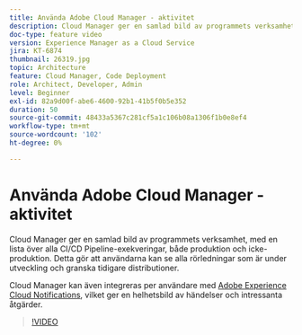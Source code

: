 ```yaml
---
title: Använda Adobe Cloud Manager - aktivitet
description: Cloud Manager ger en samlad bild av programmets verksamhet, med en lista över alla CI/CD Pipeline-exekveringar, både produktion och icke-produktion. Detta gör att användarna kan se alla rörledningar som är under utveckling och granska tidigare distributioner.
doc-type: feature video
version: Experience Manager as a Cloud Service
jira: KT-6874
thumbnail: 26319.jpg
topic: Architecture
feature: Cloud Manager, Code Deployment
role: Architect, Developer, Admin
level: Beginner
exl-id: 82a9d00f-abe6-4600-92b1-41b5f0b5e352
duration: 50
source-git-commit: 48433a5367c281cf5a1c106b08a1306f1b0e8ef4
workflow-type: tm+mt
source-wordcount: '102'
ht-degree: 0%

---
```


# Använda Adobe Cloud Manager - aktivitet

Cloud Manager ger en samlad bild av programmets verksamhet, med en lista över alla CI/CD Pipeline-exekveringar, både produktion och icke-produktion. Detta gör att användarna kan se alla rörledningar som är under utveckling och granska tidigare distributioner.

Cloud Manager kan även integreras per användare med [Adobe Experience Cloud Notifications](https://experienceleague.adobe.com/docs/experience-manager-cloud-manager/using/how-to-use/notifications.html?lang=sv-SE), vilket ger en helhetsbild av händelser och intressanta åtgärder.

>[!VIDEO](https://video.tv.adobe.com/v/26319?quality=12&learn=on)
